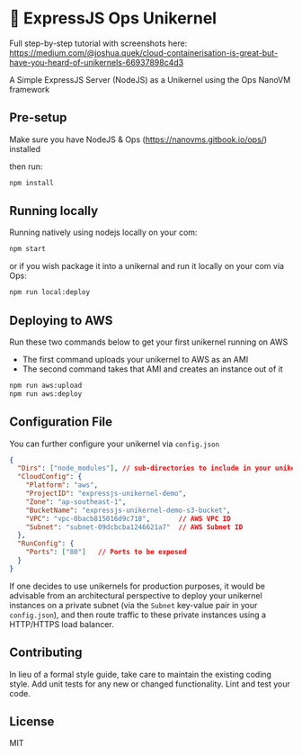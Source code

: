 # 🥜 ExpressJS Ops Unikernel
Full step-by-step tutorial with screenshots here: https://medium.com/@joshua.quek/cloud-containerisation-is-great-but-have-you-heard-of-unikernels-66937898c4d3

A Simple ExpressJS Server (NodeJS) as a Unikernel using the Ops NanoVM framework

## Pre-setup
Make sure you have NodeJS & Ops (https://nanovms.gitbook.io/ops/) installed

then run:
```bash
npm install
```

## Running locally
Running natively using nodejs locally on your com:
```bash
npm start
```

or if you wish package it into a unikernal and run it locally on your com via Ops:
```bash
npm run local:deploy
```

## Deploying to AWS
Run these two commands below to get your first unikernel running on AWS
* The first command uploads your unikernel to AWS as an AMI
* The second command takes that AMI and creates an instance out of it
```bash
npm run aws:upload
npm run aws:deploy
```

## Configuration File
You can further configure your unikernel via `config.json`
```json
{
  "Dirs": ["node_modules"], // sub-directories to include in your unikernel
  "CloudConfig": {
    "Platform": "aws",
    "ProjectID": "expressjs-unikernel-demo",
    "Zone": "ap-southeast-1",
    "BucketName": "expressjs-unikernel-demo-s3-bucket",
    "VPC": "vpc-0bacb815016d9c718",       // AWS VPC ID
    "Subnet": "subnet-09dcbcba1246621a7"  // AWS Subnet ID
  },
  "RunConfig": {
    "Ports": ["80"]   // Ports to be exposed
  }
}
```

If one decides to use unikernels for production purposes, it would be advisable from an architectural perspective to deploy your unikernel instances on a private subnet (via the `Subnet` key-value pair in your `config.json`), and then route traffic to these private instances using a HTTP/HTTPS load balancer. 

## Contributing
In lieu of a formal style guide, take care to maintain the existing coding style. Add unit tests for any new or changed functionality. Lint and test your code.

## License
MIT
